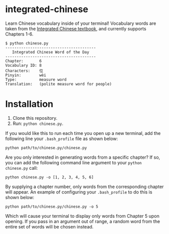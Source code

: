 # integrated-chinese

Learn Chinese vocabulary inside of your terminal! Vocabulary words are taken from the [Integrated Chinese textbook](https://www.cheng-tsui.com/browse/integrated-chinese), and currently supports Chapters 1-6.

    $ python chinese.py
    ----------------------------------------
       Integrated Chinese Word of the Day
    ----------------------------------------
	Chapter:       6
	Vocabulary ID: 8
	Characters:    位
	Pinyin:        wèi
	Type:          measure word
	Translation:   (polite measure word for people)


# Installation

1. Clone this repository. 
2. Run: `python chinese.py`.

If you would like this to run each time you open up a new terminal, add the following line your `.bash_profile` file as shown below:
	
    python path/to/chinese.py/chinese.py

Are you only interested in generating words from a specific chapter? If so, you can add the following command line argument to your `python chinese.py` call:

    python chinese.py -o [1, 2, 3, 4, 5, 6]

By supplying a chapter number, only words from the corresponding chapter will appear. An example of configuring your `.bash_profile` to do this is shown below:

    python path/to/chinese.py/chinese.py -o 5

Which will cause your terminal to display only words from Chapter 5 upon opening. If you pass in an argument out of range, a random word from the entire set of words will be chosen instead. 
    

